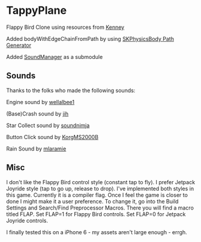 TappyPlane
===========

Flappy Bird Clone using resources from [Kenney](http://opengameart.org/content/tappy-plane)

Added bodyWithEdgeChainFromPath by using [SKPhysicsBody Path Generator](http://dazchong.com/spritekit/)

Added [SoundManager](https://github.com/nicklockwood/SoundManager) as a submodule

Sounds
------
Thanks to the folks who made the following sounds:

Engine sound by [wellalbee1](https://www.freesound.org/people/wellalbee1/sounds/182786/)

(Base)Crash sound by [jih](https://www.freesound.org/people/jih/sounds/57659/)

Star Collect sound by [soundnimja](https://www.freesound.org/people/soundnimja/sounds/173323/)

Button Click sound by [KorgMS2000B](https://www.freesound.org/people/KorgMS2000B/sounds/54405/)

Rain Sound by [mlaramie](https://www.freesound.org/people/mlaramie/sounds/193875/)

Misc
----

I don't like the Flappy Bird control style (constant tap to fly). I prefer Jetpack Joyride style (tap to go up, release to drop). I've implemented both styles in this game. Currently it is a compiler flag. Once I feel the game is closer to done I might make it a user preference. To change it, go into the Build Settings and Search/Find Preprocessor Macros. There you will find a macro titled FLAP. Set FLAP=1 for Flappy Bird controls. Set FLAP=0 for Jetpack Joyride controls.

I finally tested this on a iPhone 6 - my assets aren't large enough - errgh.